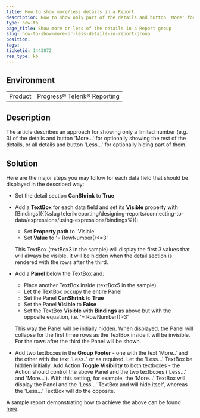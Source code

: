 ```yaml
---
title: How to show more/less details in a Report
description: How to show only part of the details and button 'More' for optionally showing the rest, or all details and button 'Less' for optionally hiding part of them.
type: how-to
page_title: Show more or less of the details in a Report group
slug: how-to-show-more-or-less-details-in-report-group
position: 
tags: 
ticketid: 1443872
res_type: kb
---
```


## Environment
<table>
	<tbody>
		<tr>
			<td>Product</td>
			<td>Progress® Telerik® Reporting</td>
		</tr>
	</tbody>
</table>


## Description
The article describes an approach for showing only a limited number (e.g. 3) of the details and button 'More...' for optionally showing the rest of the details, or all details and button 'Less...' for optionally hiding part of them.

## Solution
Here are the major steps you may follow for each data field that should be displayed in the described way:

- Set the detail section __CanShrink__ to __True__
- Add a __TextBox__ for each data field and set its __Visible__ property with [Bindings]({%slug telerikreporting/designing-reports/connecting-to-data/expressions/using-expressions/bindings%}): 
	+ Set __Property path__ to 'Visible' 
	+ Set __Value__	to '= RowNumber()<=3' 
	
	This TextBox (textBox3 in the sample) will display the first 3 values that will always be visible. It will be hidden when the detail section is rendered with the rows after the third.

- Add a __Panel__ below the TextBox and:
	+ Place another TextBox inside (textBox5 in the sample) 
	+ Let the TextBox occupy the entire Panel 
	+ Set the Panel __CanShrink__ to __True__ 
	+ Set the Panel __Visible__ to __False__
	+ Set the TextBox __Visible__ with __Bindings__ as above but with the opposite equation, i.e. '= RowNumber()>3' 
	
	This way the Panel will be initially hidden. When displayed, the Panel will collapse for the first three rows as the TextBox inside it will be invisible. For the rows after the third the Panel will be shown.
- Add two textboxes in the __Group Footer__ - one with the text 'More..' and the other with the text 'Less..' or as required. Let the 'Less...' TextBox be hidden initially. Add Action __Toggle Visibility__ to both textboxes - the Action should control the above Panel and the two textboxes ('Less...' and 'More...'). With this setting, for example, the 'More...' TextBox will display the Panel and the 'Less...' TextBox and will hide itself, whereas the 'Less...' TextBox will do the opposite. 

A sample report demonstrating how to achieve the above can be found [here](https://www.telerik.com/docs/default-source/knowledgebasearticleattachments/reporting/showhidedetails.trdp?sfvrsn=80136260_2&download=true).
